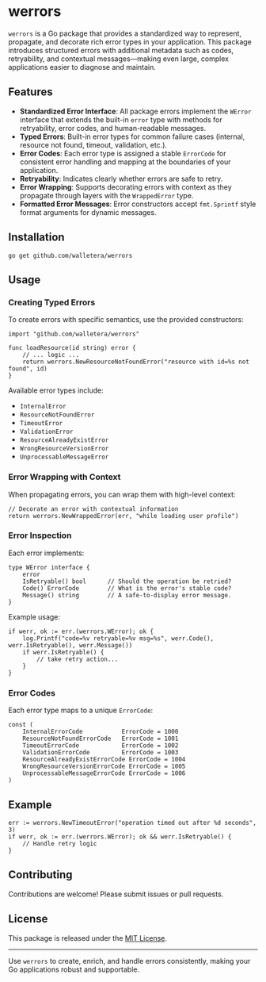 # werrors

`werrors` is a Go package that provides a standardized way to represent, propagate, and decorate rich error types in your application. This package introduces structured errors with additional metadata such as codes, retryability, and contextual messages—making even large, complex applications easier to diagnose and maintain.

## Features

- **Standardized Error Interface**: All package errors implement the `WError` interface that extends the built-in `error` type with methods for retryability, error codes, and human-readable messages.
- **Typed Errors**: Built-in error types for common failure cases (internal, resource not found, timeout, validation, etc.).
- **Error Codes**: Each error type is assigned a stable `ErrorCode` for consistent error handling and mapping at the boundaries of your application.
- **Retryability**: Indicates clearly whether errors are safe to retry.
- **Error Wrapping**: Supports decorating errors with context as they propagate through layers with the `WrappedError` type.
- **Formatted Error Messages**: Error constructors accept `fmt.Sprintf` style format arguments for dynamic messages.

## Installation

```shell script
go get github.com/walletera/werrors
```


## Usage

### Creating Typed Errors

To create errors with specific semantics, use the provided constructors:

```textmate
import "github.com/walletera/werrors"

func loadResource(id string) error {
    // ... logic ...
    return werrors.NewResourceNotFoundError("resource with id=%s not found", id)
}
```


Available error types include:

- `InternalError`
- `ResourceNotFoundError`
- `TimeoutError`
- `ValidationError`
- `ResourceAlreadyExistError`
- `WrongResourceVersionError`
- `UnprocessableMessageError`

### Error Wrapping with Context

When propagating errors, you can wrap them with high-level context:

```textmate
// Decorate an error with contextual information
return werrors.NewWrappedError(err, "while loading user profile")
```


### Error Inspection

Each error implements:

```textmate
type WError interface {
    error
    IsRetryable() bool      // Should the operation be retried?
    Code() ErrorCode        // What is the error's stable code?
    Message() string        // A safe-to-display error message.
}
```


Example usage:

```textmate
if werr, ok := err.(werrors.WError); ok {
    log.Printf("code=%v retryable=%v msg=%s", werr.Code(), werr.IsRetryable(), werr.Message())
    if werr.IsRetryable() {
        // take retry action...
    }
}
```


### Error Codes

Each error type maps to a unique `ErrorCode`:

```textmate
const (
    InternalErrorCode           ErrorCode = 1000
    ResourceNotFoundErrorCode   ErrorCode = 1001
    TimeoutErrorCode            ErrorCode = 1002
    ValidationErrorCode         ErrorCode = 1003
    ResourceAlreadyExistErrorCode ErrorCode = 1004
    WrongResourceVersionErrorCode ErrorCode = 1005
    UnprocessableMessageErrorCode ErrorCode = 1006
)
```


## Example

```textmate
err := werrors.NewTimeoutError("operation timed out after %d seconds", 3)
if werr, ok := err.(werrors.WError); ok && werr.IsRetryable() {
    // Handle retry logic
}
```


## Contributing

Contributions are welcome! Please submit issues or pull requests.

## License

This package is released under the [MIT License](LICENSE).

---

Use `werrors` to create, enrich, and handle errors consistently, making your Go applications robust and supportable.